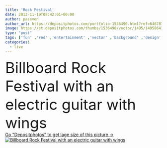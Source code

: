 ```yaml
---
title: 'Rock Festival'
date: 2012-11-19T08:42:01+00:00
author: paseven
author_url: https://depositphotos.com/portfolio-1536490.html?ref=64678756
image: https://st.depositphotos.com/thumbs/1536490/vector/1495/14958641/api_thumb_450.jpg?forcejpeg=true
type: "post"
tags: ['fun' ,'red' ,'entertainment' ,'vector' ,'background' ,'design' ,'decoration' ,'event' ,'metal' ,'art' ,'black' ,'electric' ,'silhouette' ,'grunge' ,'banner' ,'open' ,'easter' ,'pop' ,'cool' ,'star' ,'backdrop' ,'festival' ,'band' ,'text' ,'sound' ,'with' ,'burn' ,'fire' ,'live' ,'music' ,'musical' ,'wallpaper' ,'show' ,'template' ,'rock' ,'invitation' ,'concert' ,'evil' ,'bass' ,'club' ,'loud' ,'billboard' ,'guitar' ,'strings' ,'halloween' ,'letters' ,'jazz' ,'wings' ,'poster' ,'place' ]
categories: 
  - live
---
```

<div aling="center">
            <font size="60"> Billboard Rock Festival with an electric guitar with wings</font>   
</div>
<div>
    <a href='https://st.depositphotos.com/thumbs/1536490/vector/1495/14958641/api_thumb_450.jpg?forcejpeg=true?ref=64678756' target=_blank > Go "Depositphotos" to get lage size of this picture ->
        <img href='https://st.depositphotos.com/thumbs/1536490/vector/1495/14958641/api_thumb_450.jpg?forcejpeg=true?ref=64678756' src='https://st.depositphotos.com/1536490/1495/v/950/depositphotos_14958641-stock-illustration-rock-festival.jpg?forcejpeg=true' alt='Billboard Rock Festival with an electric guitar with wings' >
    </a>
</div>
